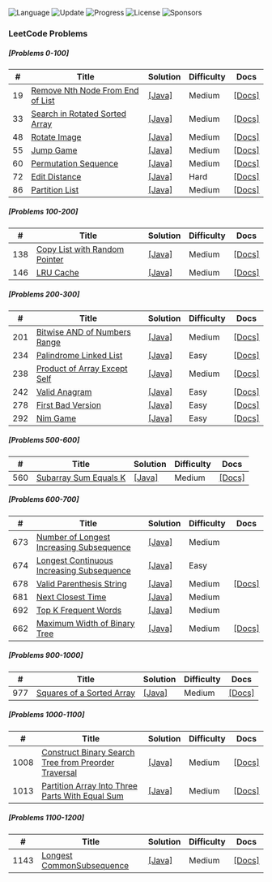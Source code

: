 ![Language](https://img.shields.io/badge/Language-[Java]-orange.svg?logo=[Java]&logoColor=yellow) ![Update](https://img.shields.io/badge/Update-Weekly-green.svg) ![Progress](https://img.shields.io/badge/progress-N%2F1049-brightgreen.svg) ![License](https://img.shields.io/badge/License-MIT-green.svg) ![Sponsors](https://img.shields.io/badge/Sponsor-0-lightgrey.svg)

### LeetCode Problems


##### [Problems 0-100] 
| # | Title | Solution | Difficulty | Docs | 
|---| ----- | -------- | ---------- | ---- |
|19 |[Remove Nth Node From End of List](https://leetcode.com/problems/remove-nth-node-from-end-of-list/)|[[Java]](./src/linkedList/RemoveNthNodeFromEnd.java)|Medium|[[Docs]](./src/linkedListDoc/RemoveNthNodeFromEnd.md)
|33|[Search in Rotated Sorted Array](https://leetcode.com/problems/search-in-rotated-sorted-array/)|[[Java]](./src/array/SearchInSortedArray.java)|Medium|[[Docs]](./src/arrayDoc/SearchInSortedArray.md)
|48|[Rotate Image](https://leetcode.com/problems/rotate-image/)|[[Java]](./src/array/RotateImage.java)|Medium|[[Docs]](./src/arrayDoc/RotateImage.md)
|55|[Jump Game](https://leetcode.com/problems/jump-game/)|[[Java]](./src/recursionOrDp/JumpGame.java)|Medium|[[Docs]](./src/recursionOrDpDoc/JumpGame.md)
|60|[Permutation Sequence](https://leetcode.com/problems/permutation-sequence/)|[[Java]](./src/string/PermutationSequence.java)|Medium|[[Docs]](./src/stringDoc/PermutationSequence.md)
|72|[Edit Distance](https://leetcode.com/problems/edit-distance/)|[[Java]](./src/recursionOrDp/EditDistance.java)|Hard|[[Docs]](./src/recursionOrDpDoc/EditDistance.md)
|86|[Partition List](https://leetcode.com/problems/partition-list/)|[[Java]](./src/linkedList/PartitionList.java)|Medium|[[Docs]](./src/linkedListDoc/PartitionList.md)


##### [Problems 100-200]
| # | Title | Solution | Difficulty | Docs |
|---| ----- | -------- | ---------- | ---- |
|138|[Copy List with Random Pointer](https://leetcode.com/problems/copy-list-with-random-pointer/)|[[Java]](./src/linkedList/CopyListWithRandomPointer.java)|Medium|[[Docs]](./src/linkedListDoc/CopyListWithRandomPointer.md)
|146|[LRU Cache](https://leetcode.com/problems/lru-cache/)|[[Java]](./src/recursionOrDp/LRUCache.java)|Medium|[[Docs]](./src/recursionOrDpDoc/LRUCache.md)


##### [Problems 200-300]
| # | Title | Solution | Difficulty | Docs |
|---| ----- | -------- | ---------- | ---- |
|201|[Bitwise AND of Numbers Range](https://leetcode.com/problems/bitwise-and-of-numbers-range/)|[[Java]](./src/array/BitWiseAndOfNumberRange.java)|Medium|[[Docs]](./src/arrayDoc/BitWiseAndOfNumberRange.md)
|234|[Palindrome Linked List](https://leetcode.com/problems/palindrome-linked-list/)|[[Java]](./src/linkedList/PalindromeLinkedList.java)|Easy|[[Docs]](./src/linkedListDoc/PalindromeLinkedList.md)
|238|[Product of Array Except Self](https://leetcode.com/problems/product-of-array-except-self/)|[[Java]](./src/array/ProductOfArrayExceptSelf.java)|Medium|[[Docs]](./src/array/ProductOfArrayExceptSelf.md)
|242|[Valid Anagram](https://leetcode.com/problems/valid-anagram/)|[[Java]](./src/string/ValidAnagram.java)|Easy|[[Docs]](./src/stringDoc/ValidAnagram.md)
|278|[First Bad Version](https://leetcode.com/problems/first-bad-version/)|[[Java]](./src/array/FirstBadVersion.java)|Easy|[[Docs]](./src/arrayDoc/FirstBadVersion.md)
|292|[Nim Game](https://leetcode.com/problems/nim-game/)|[[Java]](./src/math/NimGame.java)|Easy|[[Docs]](./src/mathDoc/NimGame.md)


##### [Problems 500-600]    
| # | Title | Solution | Difficulty | Docs |
|---| ----- | -------- | ---------- | ---- |
|560|[Subarray Sum Equals K](https://leetcode.com/problems/subarray-sum-equals-k/)|[[Java]](./src/array/NumOfSubArrWithSumK.java)|Medium|[[Docs]](./src/arrayDoc/NumOfSubArrWithSumK.md)


##### [Problems 600-700]
| # | Title | Solution | Difficulty | Docs |
|---| ----- | -------- | ---------- | ---- |
|673|[Number of Longest Increasing Subsequence](https://leetcode.com/problems/number-of-longest-increasing-subsequence)|[[Java]](./600-700q/673.java)|Medium|
|674|[Longest Continuous Increasing Subsequence](https://leetcode.com/problems/longest-continuous-increasing-subsequence)|[[Java]](./600-700/674.java)|Easy|
|678|[Valid Parenthesis String](https://leetcode.com/problems/valid-parenthesis-string/)|[[Java]](./src/array/SquaresOfSortedArray.java)|Medium|[[Docs]](./src/array/SquaresOfSortedArray.md)
|681|[Next Closest Time ](https://leetcode.com/problems/next-closest-time)|[[Java]](./600-700q/681.java)|Medium|
|692|[Top K Frequent Words](https://leetcode.com/problems/top-k-frequent-words/)|[[Java]](./src/array/TopKFrequentWords.java)|Medium|
|662|[Maximum Width of Binary Tree](https://leetcode.com/problems/maximum-width-of-binary-tree/)|[[Java]](./src/tree/maxwidth/MaxWidth.java)|Medium|[[Docs]](./src/tree/maxwidth/maxWidth.md)



##### [Problems 900-1000]
| # | Title | Solution | Difficulty | Docs |
|---| ----- | -------- | ---------- | ---- |
|977|[Squares of a Sorted Array](https://leetcode.com/problems/squares-of-a-sorted-array/)|[[Java]](./src/array/SquaresOfSortedArray.java)|Medium|[[Docs]](./src/array/SquaresOfSortedArray.md)

##### [Problems 1000-1100]
| # | Title | Solution | Difficulty | Docs |
|---| ----- | -------- | ---------- | ---- |
|1008|[Construct Binary Search Tree from Preorder Traversal](https://leetcode.com/problems/construct-binary-search-tree-from-preorder-traversal/)|[[Java]](./src/array/BSTFromPreOrder.java)|Medium|[[Docs]](./src/array/BSTFromPreOrder.md)
|1013|[Partition Array Into Three Parts With Equal Sum](https://leetcode.com/problems/partition-array-into-three-parts-with-equal-sum/)|[[Java]](./src/array/PartitionArrayThreeParts.java)|Medium|[[Docs]](./src/array/PartitionArrayThreeParts.md)



##### [Problems 1100-1200]
| # | Title | Solution | Difficulty | Docs |
|---| ----- | -------- | ---------- | ---- |
|1143|[Longest CommonSubsequence](https://leetcode.com/problems/longest-common-subsequence/)|[[Java]](./src/array/LongestCommonSubsequence.java)|Medium|[[Docs]](./src/arrayDoc/LongestCommonSubsequence.md)






